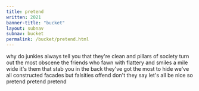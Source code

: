 ```yaml
---
title: pretend
written: 2021
banner-title: "bucket" 
layout: subnav
subnav: bucket
permalink: /bucket/pretend.html
---
```


<div class="poem">
why do junkies always  
tell you that they're clean  
and pillars of society  
turn out the most obscene  
the friends who fawn with flattery  
and smiles a mile wide  
it's them that stab you in the back  
they've got the most to hide  
we've all constructed facades  
but falsities offend  
don't they say let's all be nice  
so pretend pretend pretend
</div>
